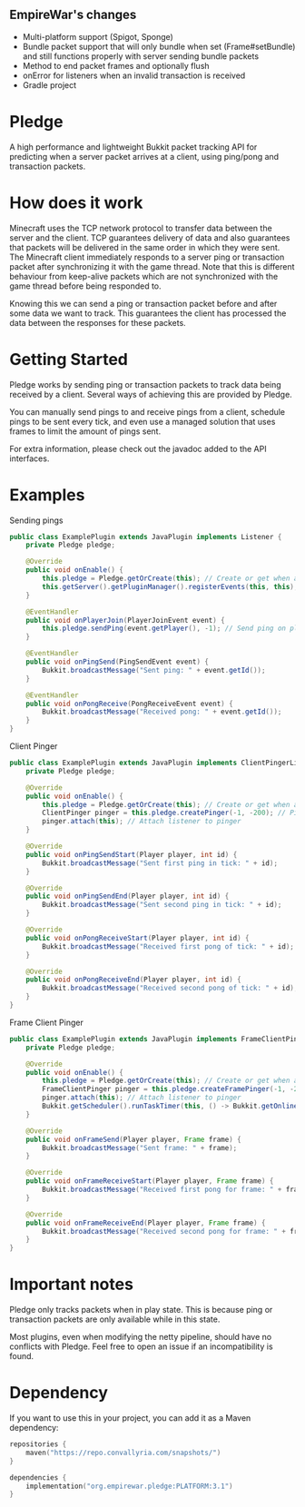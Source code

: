 ## EmpireWar's changes
- Multi-platform support (Spigot, Sponge)
- Bundle packet support that will only bundle when set (Frame#setBundle) and still functions properly with server sending bundle packets
- Method to end packet frames and optionally flush
- onError for listeners when an invalid transaction is received
- Gradle project

# Pledge
A high performance and lightweight Bukkit packet tracking API for predicting when a server packet arrives at a client,
using ping/pong and transaction packets.


# How does it work
Minecraft uses the TCP network protocol to transfer data between the server and the client.
TCP guarantees delivery of data and also guarantees that packets will be delivered in the same order in which they were sent.
The Minecraft client immediately responds to a server ping or transaction packet after synchronizing it with the game thread.
Note that this is different behaviour from keep-alive packets which are not synchronized with the game thread before being responded to.

Knowing this we can send a ping or transaction packet before and after some data we want to track.
This guarantees the client has processed the data between the responses for these packets.


# Getting Started
Pledge works by sending ping or transaction packets to track data being received by a client.
Several ways of achieving this are provided by Pledge.

You can manually send pings to and receive pings from a client, schedule pings to be sent every tick,
and even use a managed solution that uses frames to limit the amount of pings sent.

For extra information, please check out the javadoc added to the API interfaces.

# Examples
Sending pings
```java
public class ExamplePlugin extends JavaPlugin implements Listener {
    private Pledge pledge;

    @Override
    public void onEnable() {
        this.pledge = Pledge.getOrCreate(this); // Create or get when already registered to another plugin
        this.getServer().getPluginManager().registerEvents(this, this);
    }

    @EventHandler
    public void onPlayerJoin(PlayerJoinEvent event) {
        this.pledge.sendPing(event.getPlayer(), -1); // Send ping on player join
    }

    @EventHandler
    public void onPingSend(PingSendEvent event) {
        Bukkit.broadcastMessage("Sent ping: " + event.getId());
    }

    @EventHandler
    public void onPongReceive(PongReceiveEvent event) {
        Bukkit.broadcastMessage("Received pong: " + event.getId());
    }
}
```

Client Pinger
```java
public class ExamplePlugin extends JavaPlugin implements ClientPingerListener {
    private Pledge pledge;

    @Override
    public void onEnable() {
        this.pledge = Pledge.getOrCreate(this); // Create or get when already registered to another plugin
        ClientPinger pinger = this.pledge.createPinger(-1, -200); // Ping ids range from -1 to -200
        pinger.attach(this); // Attach listener to pinger
    }

    @Override
    public void onPingSendStart(Player player, int id) {
        Bukkit.broadcastMessage("Sent first ping in tick: " + id);
    }

    @Override
    public void onPingSendEnd(Player player, int id) {
        Bukkit.broadcastMessage("Sent second ping in tick: " + id);
    }

    @Override
    public void onPongReceiveStart(Player player, int id) {
        Bukkit.broadcastMessage("Received first pong of tick: " + id);
    }

    @Override
    public void onPongReceiveEnd(Player player, int id) {
        Bukkit.broadcastMessage("Received second pong of tick: " + id);
    }
}
```


Frame Client Pinger
```java
public class ExamplePlugin extends JavaPlugin implements FrameClientPingerListener {
    private Pledge pledge;

    @Override
    public void onEnable() {
        this.pledge = Pledge.getOrCreate(this); // Create or get when already registered to another plugin
        FrameClientPinger pinger = this.pledge.createFramePinger(-1, -200); // Ping ids range from -1 to -200
        pinger.attach(this); // Attach listener to pinger
        Bukkit.getScheduler().runTaskTimer(this, () -> Bukkit.getOnlinePlayers().forEach(pinger::getOrCreate), 20L, 20L); // Create a frame every second
    }

    @Override
    public void onFrameSend(Player player, Frame frame) {
        Bukkit.broadcastMessage("Sent frame: " + frame);
    }

    @Override
    public void onFrameReceiveStart(Player player, Frame frame) {
        Bukkit.broadcastMessage("Received first pong for frame: " + frame);
    }

    @Override
    public void onFrameReceiveEnd(Player player, Frame frame) {
        Bukkit.broadcastMessage("Received second pong for frame: " + frame);
    }
}
```


# Important notes
Pledge only tracks packets when in play state.
This is because ping or transaction packets are only available while in this state.

Most plugins, even when modifying the netty pipeline, should have no conflicts with Pledge.
Feel free to open an issue if an incompatibility is found.


# Dependency
If you want to use this in your project, you can add it as a Maven dependency:

```kts
repositories {
    maven("https://repo.convallyria.com/snapshots/")
}

dependencies {
    implementation("org.empirewar.pledge:PLATFORM:3.1")
}
```

